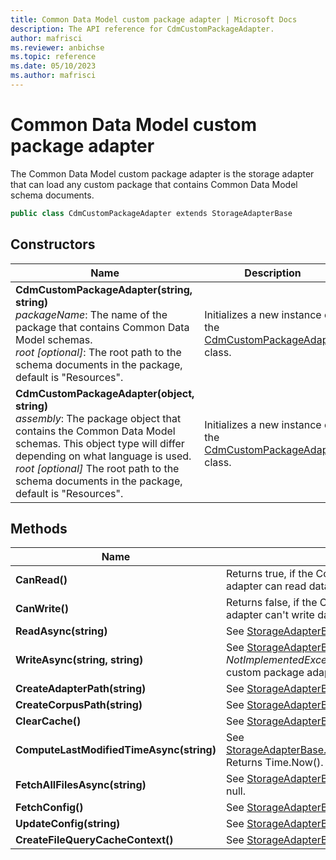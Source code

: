 ```yaml
---
title: Common Data Model custom package adapter | Microsoft Docs
description: The API reference for CdmCustomPackageAdapter.
author: mafrisci
ms.reviewer: anbichse
ms.topic: reference 
ms.date: 05/10/2023
ms.author: mafrisci
---
```


# Common Data Model custom package adapter

The Common Data Model custom package adapter is the storage adapter that can load any custom package that contains Common Data Model schema documents.

```csharp
public class CdmCustomPackageAdapter extends StorageAdapterBase
```

## Constructors

| Name | Description |
| --- | --- |
| **CdmCustomPackageAdapter(string, string)** </br> *packageName*: The name of the package that contains Common Data Model schemas. </br>*root [optional]*: The root path to the schema documents in the package, default is "Resources". | Initializes a new instance of the [CdmCustomPackageAdapter](cdmcustompackageadapter.md) class. |
| **CdmCustomPackageAdapter(object, string)** </br> *assembly*: The package object that contains the Common Data Model schemas. This object type will differ depending on what language is used. </br> *root [optional]* The root path to the schema documents in the package, default is "Resources". | Initializes a new instance of the [CdmCustomPackageAdapter](cdmcustompackageadapter.md) class. |

## Methods

| Name | Description | Return Type |
| --- | --- | --- |
| **CanRead()** | Returns true, if the Common Data Model custom package adapter can read data. | bool |
| **CanWrite()** | Returns false, if the Common Data Model custom package adapter can't write data to its source. | bool |
| **ReadAsync(string)** | See [StorageAdapterBase.ReadAsync(...)](storageadapterbase.md#methods). | Task\<string> |
| **WriteAsync(string, string)** | See [StorageAdapterBase.WriteAsync(...)](storageadapterbase.md#methods). Throws a *NotImplementedException* if the Common Data Model custom package adapter can't write to its source. | Task |
| **CreateAdapterPath(string)** | See [StorageAdapterBase.CreateAdapterPath(...)](storageadapterbase.md#methods). | string |
| **CreateCorpusPath(string)** | See [StorageAdapterBase.CreateCorpusPath(...)](storageadapterbase.md#methods). | string |
| **ClearCache()** | See [StorageAdapterBase.ClearCache()](storageadapterbase.md#methods). | void |
| **ComputeLastModifiedTimeAsync(string)** | See [StorageAdapterBase.ComputeLastModifiedTimeAsync(...)](storageadapterbase.md#methods). Returns Time.Now(). | Task\<DateTimeOffset?> |
| **FetchAllFilesAsync(string)** | See [StorageAdapterBase.FetchAllFilesAsync(...)](storageadapterbase.md#methods). Returns null. | Task\<List\<string>> |
| **FetchConfig()** | See [StorageAdapterBase.FetchConfig()](storageadapterbase.md#methods). | string |
| **UpdateConfig(string)** | See [StorageAdapterBase.UpdateConfig(...)](storageadapterbase.md#methods). | void |
| **CreateFileQueryCacheContext()** | See [StorageAdapterBase.CreateFileQueryCacheContext()](storageadapterbase.md#methods). | IDisposable |
